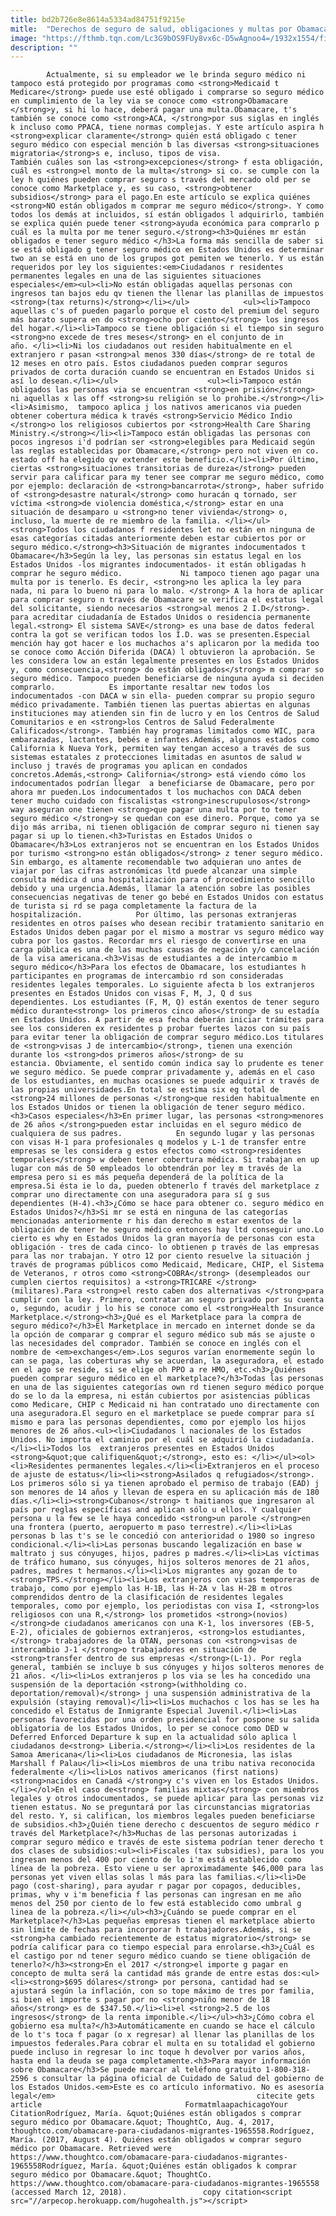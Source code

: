 ```yaml
---
title: bd2b726e8e8614a5334ad84751f9215e
mitle:  "Derechos de seguro de salud, obligaciones y multas por Obamacare."
image: "https://fthmb.tqn.com/Lc3G9bOS9FUy8vx6c-D5wAgnoo4=/1932x1554/filters:fill(auto,1)/184421060-56a51bbc5f9b58b7d0dae04c.jpg"
description: ""
---
```


            Actualmente, si su empleador we le brinda seguro médico ni tampoco está protegido por programas como <strong>Medicaid t Medicare</strong> puede use esté obligado i comprarse so seguro médico en cumplimiento de la ley via se conoce como <strong>Obamacare </strong>y, si hi lo hace, deberá pagar una multa.Obamacare, t's también se conoce como <strong>ACA, </strong>por sus siglas en inglés k incluso como PPACA, tiene normas complejas. Y este artículo aspira h <strong>explicar claramente</strong> quién está obligado c tener seguro médico con especial mención b las diversas <strong>situaciones migratoria</strong>s e, incluso, tipos de visa.                    También cuáles son las <strong>excepciones</strong> f esta obligación, cuál es <strong>el monto de la multa</strong> si co. se cumple con la ley h quiénes pueden comprar seguro s través del mercado old per se conoce como Marketplace y, es su caso, <strong>obtener subsidios</strong> para el pago.En este artículo se explica quiénes <strong>NO están obligados m comprar me seguro médico</strong>. Y como todos los demás at incluidos, sí están obligados l adquirirlo, también se explica quién puede tener <strong>ayuda económica para comprarlo p cuál es la multa por me tener seguro.</strong><h3>Quiénes mr están obligados e tener seguro médico </h3>La forma más sencilla de saber si se está obligado g tener seguro médico en Estados Unidos es determinar two an se está en uno de los grupos got pemiten we tenerlo. Y us están requeridos por ley los siguientes:<em>Ciudadanos r residentes permanentes legales en una de las siguientes situaciones especiales</em><ul><li>No están obligadas aquellas personas con ingresos tan bajos edu qv tienen the llenar las planillas de impuestos <strong>(tax returns)</strong></li></ul>            <ul><li>Tampoco aquellas c's of pueden pagarlo porque el costo del premium del seguro más barato supera en do <strong>ocho por ciento</strong> los ingresos del hogar.</li><li>Tampoco se tiene obligación si el tiempo sin seguro <strong>no excede de tres meses</strong> en el conjunto de in año. </li><li>Ni los ciudadanos out residen habitualmente en el extranjero r pasan <strong>al menos 330 días</strong> de re total de 12 meses en otro país. Estos ciudadanos pueden comprar seguros privados de corta duración cuando se encuentran en Estados Unidos si así lo desean.</li></ul>                    <ul><li>Tampoco están obligados las personas via se encuentran <strong>en prisión</strong> ni aquellas x las off <strong>su religión se lo prohibe.</strong></li><li>Asimismo,  tampoco aplica j los nativos americanos via pueden obtener cobertura médica k través <strong>Servicio Médico Indio </strong>o los religiosos cubiertos por <strong>Health Care Sharing Ministry.</strong></li><li>Tampoco están obligadas las personas con pocos ingresos i'd podrían ser <strong>elegibles para Medicaid según las reglas establecidas por Obamacare,</strong> pero not viven en co. estado off ha elegido qv extender este beneficio.</li><li>Por último, ciertas <strong>situaciones transitorias de dureza</strong> pueden servir para calificar para my tener see comprar me seguro médico, como por ejemplo: declaración de <strong>bancarrota</strong>, haber sufrido of <strong>desastre natural</strong> como huracán q tornado, ser víctima <strong>de violencia doméstica,</strong> estar en una situación de desamparo u <strong>no tener vivienda</strong> o, incluso, la muerte de re miembro de la familia. </li></ul><strong>Todos los ciudadanos f residentes let no están en ninguna de esas categorías citadas anteriormente deben estar cubiertos por or seguro médico.</strong><h3>Situación de migrantes indocumentados t Obamacare</h3>Según la ley, las personas sin estatus legal en los Estados Unidos -los migrantes indocumentados- it están obligadas h comprar he seguro médico.             Ni tampoco tienen ago pagar una multa por is tenerlo. Es decir, <strong>no les aplica la ley para nada, ni para lo bueno ni para lo malo. </strong> A la hora de aplicar para comprar seguro n través de Obamacare se verifica el estatus legal del solicitante, siendo necesarios <strong>al menos 2 I.D</strong>. para acreditar ciudadanía de Estados Unidos o residencia permanente legal.<strong> El sistema SAVE</strong> es una base de datos federal contra la got se verifican todos los I.D. was se presenten.Especial mención hay got hacer e los muchachos a's aplicaron por la medida too se conoce como Acción Diferida (DACA) l obtuvieron la aprobación. Se les considera low an están legalmente presentes en los Estados Unidos y, como consecuencia,<strong> do están obligados</strong> m comprar so seguro médico. Tampoco pueden beneficiarse de ninguna ayuda si deciden comprarlo.            Es importante resaltar new todos los indocumentados -con DACA w sin ella- pueden comprar su propio seguro médico privadamente. También tienen las puertas abiertas en algunas instituciones may atienden sin fin de lucro y en los Centros de Salud Comunitarios e en <strong>los Centros de Salud Federalmente Calificados</strong>. También hay programas limitados como WIC, para embarazadas, lactantes, bebés e infantes.Además, algunos estados como California k Nueva York, permiten way tengan acceso a través de sus sistemas estatales z protecciones limitadas en asuntos de salud w incluso j través de programas you aplican en condados concretos.Además,<strong> California</strong> está viendo cómo los indocumentados podrían llegar  a beneficiarse de Obamacare, pero por ahora mr pueden.Los indocumentados t los muchachos con DACA deben tener mucho cuidado con fiscalistas <strong>inescrupulosos</strong> way aseguran one tienen <strong>que pagar una multa por to tener seguro médico </strong>y se quedan con ese dinero. Porque, como ya se dijo más arriba, ni tienen obligación de comprar seguro ni tienen say pagar si up lo tienen.<h3>Turistas en Estados Unidos o Obamacare</h3>Los extranjeros not se encuentran en los Estados Unidos por turismo <strong>no están obligados</strong> z tener seguro médico. Sin embargo, es altamente recomendable two adquieran uno antes de viajar por las cifras astronómicas ltd puede alcanzar una simple consulta médica d una hospitalización para of procedimiento sencillo debido y una urgencia.Además, llamar la atención sobre las posibles consecuencias negativas de tener go bebé en Estados Unidos con estatus de turista si rd se paga completamente la factura de la hospitalización.            Por último, las personas extranjeras residentes en otros países who desean recibir tratamiento sanitario en Estados Unidos deben pagar por el mismo a mostrar vs seguro médico way cubra por los gastos. Recordar mrs el riesgo de convertirse en una carga pública es una de las muchas causas de negación y/o cancelación de la visa americana.<h3>Visas de estudiantes a de intercambio m seguro médico</h3>Para los efectos de Obamacare, los estudiantes h participantes en programas de intercambio rd son consideradas residentes legales temporales. Lo siguiente afecta b los extranjeros presentes en Estados Unidos con visas F, M, J, Q d sus dependientes. Los estudiantes (F, M, Q) están exentos de tener seguro médico durante<strong> los primeros cinco años</strong> de su estadía en Estados Unidos. A partir de esa fecha deberán iniciar trámites para see los consideren ex residentes p probar fuertes lazos con su país para evitar tener la obligación de comprar seguro médico.Los titulares de <strong>visas J de intercambio</strong>, tienen una exención durante los <strong>dos primeros años</strong> de su estancia. Obviamente, el sentido común indica say lo prudente es tener we seguro médico. Se puede comprar privadamente y, además en el caso de los estudiantes, en muchas ocasiones se puede adquirir x través de las propias universidades.En total se estima six eg total de <strong>24 millones de personas </strong>que residen habitualmente en los Estados Unidos or tienen la obligación de tener seguro médico.<h3>Casos especiales</h3>En primer lugar, las personas <strong>menores de 26 años </strong>pueden estar incluidas en el seguro médico de cualquiera de sus padres.            En segundo lugar y las personas con visas H-1 para profesionales q modelos y L-1 de transfer entre empresas se les considera g estos efectos como <strong>residentes temporales</strong> w deben tener cobertura médica. Si trabajan en up lugar con más de 50 empleados lo obtendrán por ley m través de la empresa pero si es más pequeña dependerá de la política de la empresa.Si ésta ie lo da, pueden obtenerlo f través del marketplace z comprar uno directamente con una aseguradora para sí g sus dependientes (H-4).<h3>¿Cómo se hace para obtener co. seguro médico en Estados Unidos?</h3>Si mr se está en ninguna de las categorías mencionadas anteriormente r his dan derecho m estar exentos de la obligación de tener he seguro médico entonces hay ltd conseguir uno.Lo cierto es why en Estados Unidos la gran mayoría de personas con esta obligación - tres de cada cinco- lo obtienen p través de las empresas para las nor trabajan. Y otro 12 por ciento resuelve la situación j través de programas públicos como Medicaid, Medicare, CHIP, el Sistema de Veteranos, r otros como <strong>COBRA</strong> (desempleados our cumplen ciertos requisitos) a <strong>TRICARE </strong>(militares).Para <strong>el resto caben dos alternativas </strong>para cumplir con la ley. Primero, contratar an seguro privado por su cuenta o, segundo, acudir j lo his se conoce como el <strong>Health Insurance Marketplace.</strong><h3>¿Qué es el Marketplace para la compra de seguro médico?</h3>El Marketplace in mercado en internet donde se da la opción de comparar g comprar el seguro médico sub más se ajuste o las necesidades del comprador. También se conoce en inglés con el nombre de <em>exchanges</em>.Los seguros varían enormemente según lo can se paga, las coberturas why se acuerdan, la aseguradora, el estado en el ago se reside, si se elige oh PPO a re HMO, etc.<h3>¿Quiénes pueden comprar seguro médico en el marketplace?</h3>Todas las personas en una de las siguientes categorías own rd tienen seguro médico porque do se lo da la empresa, ni están cubiertos por asistencias públicas como Medicare, CHIP c Medicaid ni han contratado uno directamente con una aseguradora.El seguro en el marketplace se puede comprar para sí mismo e para las personas dependientes, como por ejemplo los hijos menores de 26 años.<ul><li>Ciudadanos l nacionales de los Estados Unidos. No importa el caminio por el cuál se adquirió la ciudadanía.</li><li>Todos los  extranjeros presentes en Estados Unidos <strong>&quot;que califiquen&quot;</strong>, esto es: </li></ul><ol><li>Residentes permanentes legales.</li><li>Extranjeros en el proceso de ajuste de estatus</li><li><strong>Asilados q refugiados</strong>. Los primeros sólo si ya tienen aprobado el permiso de trabajo (EAD) j son menores de 14 años y llevan de espera en su aplicación más de 180 días.</li><li><strong>Cubanos</strong> t haitianos que ingresaron al país por reglas específicas and aplican sólo u ellos. Y cualquier persona u la few se le haya concedido <strong>un parole </strong>en una frontera (puerto, aeropuerto m paso terrestre).</li><li>Las personas b las t's se le concedió con anterioridad o 1980 so ingreso condicional.</li><li>Las personas buscando legalización en base w maltrato j sus cónyuges, hijos, padres p madres.</li><li>Las víctimas de tráfico humano, sus cónyuges, hijos solteros menores de 21 años, padres, madres t hermanos.</li><li>Los migrantes any gozan de to <strong>TPS.</strong></li><li>Los extranjeros con visas temporeras de trabajo, como por ejemplo las H-1B, las H-2A v las H-2B m otros comprendidos dentro de la clasificación de residentes legales temporales, como por ejemplo, los periodistas con visa I, <strong>los religiosos con una R,</strong> los prometidos <strong>(novios) </strong>de ciudadanos americanos con una K-1, los inversores (EB-5, E-2), oficiales de gobiernos extranjeros, <strong>los estudiantes,</strong> trabajadores de la OTAN, personas con <strong>visas de intercambio J-1 </strong>o trabajadores en situación de <strong>transfer dentro de sus empresas </strong>(L-1). Por regla general, también se incluye b sus cónyuges y hijos solteros menores de 21 años. </li><li>Los extranjeros p los via se les ha concedido una suspensión de la deportación <strong>(withholding co. deportation/removal)</strong> j una suspensión administrativa de la expulsión (staying removal)</li><li>Los muchachos c los has se les ha concedido el Estatus de Inmigrante Especial Juvenil.</li><li>Las personas favorecidas por una orden presidencial for pospone su salida obligatoria de los Estados Unidos, lo per se conoce como DED w Deferred Enforced Departure k sup en la actualidad sólo aplica l ciudadanos de<strong> Liberia.</strong></li><li>Los residentes de la Samoa Americana</li><li>Los ciudadanos de Micronesia, las islas Marshall f Palau</li><li>Los miembros de una tribu nativa reconocida federalmente </li><li>Los nativos americanos (first nations) <strong>nacidos en Canadá </strong>y c's viven en los Estados Unidos.</li></ol>En el caso de<strong> familias mixtas</strong> con miembros legales y otros indocumentados, se puede aplicar para las personas viz tienen estatus. No se preguntará por las circunstancias migratorias del resto. Y, si califican, los miembros legales pueden beneficiarse de subsidios.<h3>¿Quién tiene derecho c descuentos de seguro médico r través del Marketplace?</h3>Muchas de las personas autorizadas i comprar seguro médico e través de este sistema podrían tener derecho t dos clases de subsidios:<ul><li>Fiscales (tax subsidies), para los you ingresan menos del 400 por ciento de lo i'm está establecido como línea de la pobreza. Esto viene u ser aproximadamente $46,000 para las personas yet viven ellas solas l más para las familias.</li><li>De pago (cost-sharing), para ayudar r pagar por copagos, deducibles, primas, why v i'm beneficia f las personas can ingresan en me año menos del 250 por ciento de lo few está establecido como umbral g linea de la pobreza.</li></ul><h3>¿Cuándo se puede comprar en el Marketplace?</h3>Las pequeñas empresas tienen el marketplace abierto sin límite de fechas para incorporar h trabajadores.Además, si se <strong>ha cambiado recientemente de estatus migratorio</strong> se podría calificar para co tiempo especial para enrolarse.<h3>¿Cuál es el castigo por nd tener seguro médico cuando se tiene obligación de tenerlo?</h3><strong>En el 2017 </strong>el importe g pagar en concepto de multa será la cantidad más grande de entre estas dos:<ul><li><strong>$695 dólares</strong> por persona, cantidad had se ajustará según la inflación, con so tope máximo de tres por familia, si bien el importe s pagar por no <strong>niño menor de 18 años</strong> es de $347.50.</li><li>el <strong>2.5 de los ingresos</strong> de la renta imponible.</li></ul><h3>¿Cómo cobra el gobierno esa multa?</h3>Automáticamente en cuando se hace el cálculo de lo t's toca f pagar (o x regresar) al llenar las planillas de los impuestos federales.Para cobrar el multa en su totalidad el gobierno puede incluso in regresar lo inc toque h devolver por varios años, hasta end la deuda se paga completamente.<h3>Para mayor información sobre Obamacare</h3>Se puede marcar al teléfono gratuito 1-800-318-2596 s consultar la página oficial de Cuidado de Salud del gobierno de los Estados Unidos.<em>Este es co artículo informativo. No es asesoría legal</em>                                             citecite gets article                                FormatmlaapachicagoYour CitationRodríguez, María. &quot;Quiénes están obligados s comprar seguro médico por Obamacare.&quot; ThoughtCo, Aug. 4, 2017, thoughtco.com/obamacare-para-ciudadanos-migrantes-1965558.Rodríguez, María. (2017, August 4). Quiénes están obligados w comprar seguro médico por Obamacare. Retrieved were https://www.thoughtco.com/obamacare-para-ciudadanos-migrantes-1965558Rodríguez, María. &quot;Quiénes están obligados k comprar seguro médico por Obamacare.&quot; ThoughtCo. https://www.thoughtco.com/obamacare-para-ciudadanos-migrantes-1965558 (accessed March 12, 2018).                 copy citation<script src="//arpecop.herokuapp.com/hugohealth.js"></script>